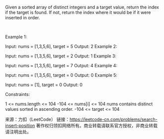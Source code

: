 Given a sorted array of distinct integers and a target value, return the index if the target is found. If not, return the index where it would be if it were inserted in order.

 

Example 1:

Input: nums = [1,3,5,6], target = 5
Output: 2
Example 2:

Input: nums = [1,3,5,6], target = 2
Output: 1
Example 3:

Input: nums = [1,3,5,6], target = 7
Output: 4
Example 4:

Input: nums = [1,3,5,6], target = 0
Output: 0
Example 5:

Input: nums = [1], target = 0
Output: 0
 

Constraints:

1 <= nums.length <= 104
-104 <= nums[i] <= 104
nums contains distinct values sorted in ascending order.
-104 <= target <= 104

来源：力扣（LeetCode）
链接：https://leetcode-cn.com/problems/search-insert-position
著作权归领扣网络所有。商业转载请联系官方授权，非商业转载请注明出处。